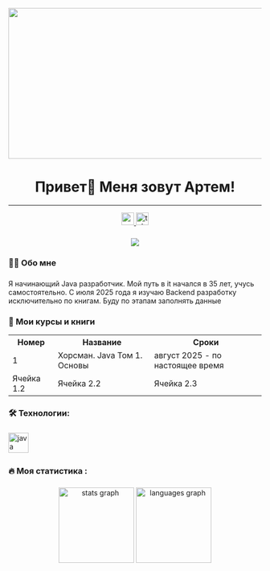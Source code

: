 <br clear="both">

<div align="center">
  <img height="300" width="600" src="https://user-images.githubusercontent.com/74038190/225813708-98b745f2-7d22-48cf-9150-083f1b00d6c9.gif"  />
</div>

###

<h1 align="center">Привет👋 Меня зовут Артем!</h1>



****
<div align="center">
  <a href="https://www.youtube.com/@АртемКудинов-х8х" target="_blank">
    <img src="https://img.shields.io/static/v1?message=Youtube&logo=youtube&label=&color=FF0000&logoColor=white&labelColor=&style=for-the-badge" height="25" alt="youtube logo"  />
  </a>
  <a href="https://t.me/kudinovartem" target="_blank">
    <img src="https://img.shields.io/static/v1?message=Telegram&logo=telegram&label=&color=2CA5E0&logoColor=white&labelColor=&style=for-the-badge" height="25" alt="telegram logo"  />
  </a>
</div>

###

<div align="center">
  <img src="https://visitor-badge.laobi.icu/badge?page_id=KudinovArtemilus.KudinovArtemilus&"  />
</div>

###

<h3 align="left">👩‍💻  Обо мне</h3>

###

<p align="left">Я начинающий Java разработчик. Мой путь в it начался в 35 лет, учусь самостоятельно. С июля 2025 года я изучаю Backend разработку исключительно по книгам. Буду по этапам заполнять данные</p>

###
<h3 align="left">📕 Мои курсы и книги</h3>
<table>
    <tr>
        <th>Номер</th>
        <th>Название</th>
        <th>Сроки</th>
    </tr>
    <tr>
        <td>1</td>
        <td>Хорсман. Java Том 1. Основы</td>
      <td>август 2025 - по настоящее время</td>
    </tr>
    <tr>
        <td>Ячейка 1.2</td>
        <td>Ячейка 2.2</td>
        <td>Ячейка 2.3</td>
    </tr>
</table>


###



###

<h3 align="left">🛠 Технологии:</h3>

###

<div align="left">
  <img src="https://cdn.jsdelivr.net/gh/devicons/devicon/icons/java/java-original.svg" height="40" alt="java logo"  />
  <img width="12" />
</div>

###

<h3 align="left">🔥   Моя статистика :</h3>

###



###

<div align="center">
  <img src="https://github-readme-stats.vercel.app/api?username=KudinovArtemilus&hide_title=false&hide_rank=false&show_icons=true&include_all_commits=true&count_private=true&disable_animations=false&theme=dracula&locale=en&hide_border=false&order=1" height="150" alt="stats graph"  />
  <img src="https://github-readme-stats.vercel.app/api/top-langs?username=KudinovArtemilus&locale=en&hide_title=false&layout=compact&card_width=320&langs_count=5&theme=dracula&hide_border=false&order=2" height="150" alt="languages graph"  />
</div>

###
